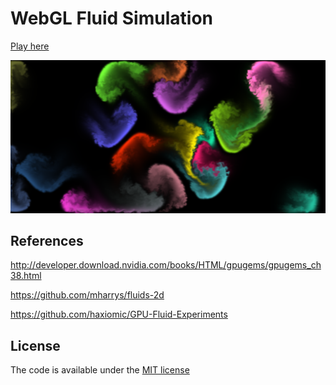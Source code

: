 # WebGL Fluid Simulation

[Play here](https://aaqaishtyaq.github.io/WebGL-Fluid-Simulation/)

<img src="/screenshot.png?raw=true" width="800">

## References

http://developer.download.nvidia.com/books/HTML/gpugems/gpugems_ch38.html

https://github.com/mharrys/fluids-2d

https://github.com/haxiomic/GPU-Fluid-Experiments

## License

The code is available under the [MIT license](https://github.com/aaqaishtyaq/WebGL-Fluid-Simulation/blob/master/LICENSE)

